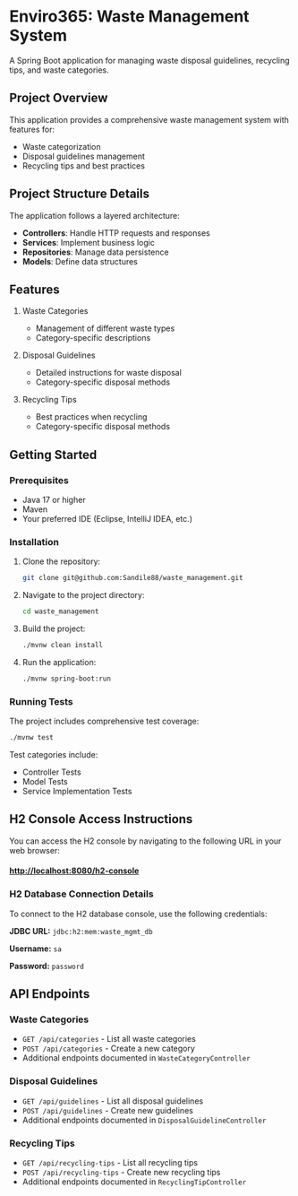 # Enviro365: Waste Management System

A Spring Boot application for managing waste disposal guidelines, recycling tips, and waste categories.

## Project Overview

This application provides a comprehensive waste management system with features for:
- Waste categorization
- Disposal guidelines management
- Recycling tips and best practices

## Project Structure Details

The application follows a layered architecture:
- **Controllers**: Handle HTTP requests and responses
- **Services**: Implement business logic
- **Repositories**: Manage data persistence
- **Models**: Define data structures

## Features

1. Waste Categories
   - Management of different waste types
   - Category-specific descriptions

2. Disposal Guidelines
   - Detailed instructions for waste disposal
   - Category-specific disposal methods

3. Recycling Tips
   - Best practices when recycling
   - Category-specific disposal methods

## Getting Started

### Prerequisites

- Java 17 or higher
- Maven
- Your preferred IDE (Eclipse, IntelliJ IDEA, etc.)

### Installation

1. Clone the repository:
   ```bash
   git clone git@github.com:Sandile88/waste_management.git
   ```

2. Navigate to the project directory:
   ```bash
   cd waste_management
   ```

3. Build the project:
   ```bash
   ./mvnw clean install
   ```

4. Run the application:
   ```bash
   ./mvnw spring-boot:run
   ```

### Running Tests

The project includes comprehensive test coverage:

```bash
./mvnw test
```

Test categories include:
- Controller Tests
- Model Tests
- Service Implementation Tests

## H2 Console Access Instructions
You can access the H2 console by navigating to the following URL in your web browser:

#### [http://localhost:8080/h2-console](http://localhost:8080/h2-console)

### H2 Database Connection Details
To connect to the H2 database console, use the following credentials:


**JDBC URL:** `jdbc:h2:mem:waste_mgmt_db`

**Username:** `sa`

**Password:** `password`


## API Endpoints

### Waste Categories
- `GET /api/categories` - List all waste categories
- `POST /api/categories` - Create a new category
- Additional endpoints documented in `WasteCategoryController`

### Disposal Guidelines
- `GET /api/guidelines` - List all disposal guidelines
- `POST /api/guidelines` - Create new guidelines
- Additional endpoints documented in `DisposalGuidelineController`

### Recycling Tips
- `GET /api/recycling-tips` - List all recycling tips
- `POST /api/recycling-tips` - Create new recycling tips
- Additional endpoints documented in `RecyclingTipController`

